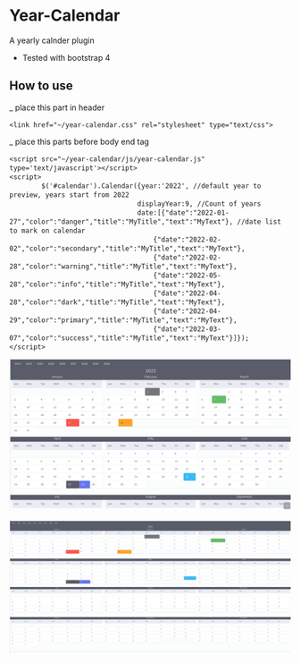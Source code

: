 # Year-Calendar
A yearly calnder plugin
* Tested with bootstrap 4

## How to use
_ place this part in header
```
<link href="~/year-calendar.css" rel="stylesheet" type="text/css">
```

_ place this parts before body end tag
```
<script src="~/year-calendar/js/year-calendar.js" type='text/javascript'></script>   
<script>
        $('#calendar').Calendar({year:'2022', //default year to preview, years start from 2022
                                displayYear:9, //Count of years
                                date:[{"date":"2022-01-27","color":"danger","title":"MyTitle","text":"MyText"}, //date list to mark on calendar
                                    {"date":"2022-02-02","color":"secondary","title":"MyTitle","text":"MyText"},
                                    {"date":"2022-02-28","color":"warning","title":"MyTitle","text":"MyText"},
                                    {"date":"2022-05-28","color":"info","title":"MyTitle","text":"MyText"},
                                    {"date":"2022-04-28","color":"dark","title":"MyTitle","text":"MyText"},
                                    {"date":"2022-04-29","color":"primary","title":"MyTitle","text":"MyText"},
                                    {"date":"2022-03-07","color":"success","title":"MyTitle","text":"MyText"}]});
</script> 
```

![This is an image](https://github.com/Alfred188/Year-Calendar/blob/main/preview.png)

![This is an image](https://github.com/Alfred188/Year-Calendar/blob/main/preview2.png)
